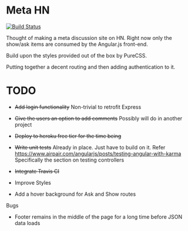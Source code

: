 # Meta HN

[![Build Status](https://travis-ci.org/ahsanbagwan/askhn.png)](https://travis-ci.org/ahsanbagwan/askhn)

Thought of making a meta discussion site on HN. Right now only the show/ask items are consumed by the Angular.js front-end.

Build upon the styles provided out of the box by PureCSS.

Putting together a decent routing and then adding authentication to it.

# TODO

* ~~Add login functionality~~ Non-trivial to retrofit Express

* ~~Give the users an option to add comments~~ Possibly will do in another project

* ~~Deploy to heroku free tier for the time being~~

* ~~Write unit tests~~ Already in place. Just have to build on it. Refer https://www.airpair.com/angularjs/posts/testing-angular-with-karma Specifically the section on testing controllers

* ~~Integrate Travis CI~~

* Improve Styles

* Add a hover background for Ask and Show routes

Bugs

* Footer remains in the middle of the page for a long time before JSON data loads

